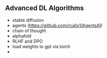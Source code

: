 ## Advanced DL Algorithms

* stable diffusion
* agents (https://github.com/rcalix1/AgentsAI)
* chain of thought
* alphafold
* RLHF and DPO
* load weights to gpt via torch
* 
